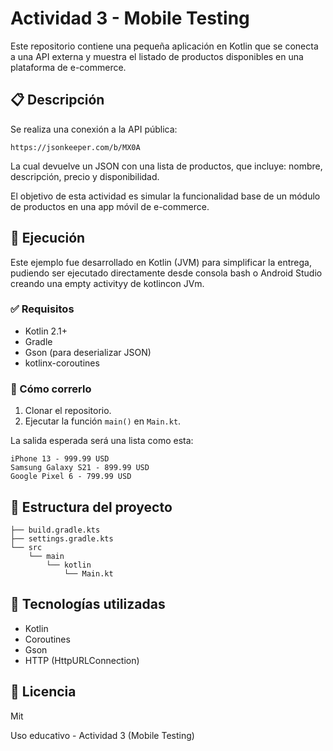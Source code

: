 
# Actividad 3 - Mobile Testing

Este repositorio contiene una pequeña aplicación en Kotlin que se conecta a una API externa y muestra el listado de productos disponibles en una plataforma de e-commerce.

## 📋 Descripción

Se realiza una conexión a la API pública:

```
https://jsonkeeper.com/b/MX0A
```

La cual devuelve un JSON con una lista de productos, que incluye: nombre, descripción, precio y disponibilidad.

El objetivo de esta actividad es simular la funcionalidad base de un módulo de productos en una app móvil de e-commerce.

## 🧪 Ejecución

Este ejemplo fue desarrollado en Kotlin (JVM) para simplificar la entrega, pudiendo ser ejecutado directamente desde consola bash o Android Studio creando una empty activityy de kotlincon JVm.

### ✅ Requisitos

- Kotlin 2.1+
- Gradle
- Gson (para deserializar JSON)
- kotlinx-coroutines

### 🚀 Cómo correrlo

1. Clonar el repositorio.
2. Ejecutar la función `main()` en `Main.kt`.

La salida esperada será una lista como esta:

```
iPhone 13 - 999.99 USD
Samsung Galaxy S21 - 899.99 USD
Google Pixel 6 - 799.99 USD
```

## 🧩 Estructura del proyecto

```
├── build.gradle.kts
├── settings.gradle.kts
└── src
    └── main
        └── kotlin
            └── Main.kt
```

## 🧠 Tecnologías utilizadas

- Kotlin
- Coroutines
- Gson
- HTTP (HttpURLConnection)

## 📄 Licencia
Mit


Uso educativo - Actividad 3 (Mobile Testing)
